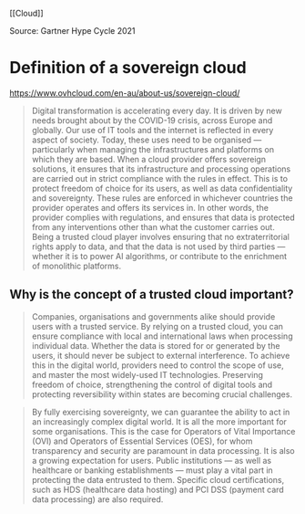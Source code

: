 [[Cloud]]

Source: Gartner Hype Cycle 2021

# Definition of a sovereign cloud
https://www.ovhcloud.com/en-au/about-us/sovereign-cloud/

> Digital transformation is accelerating every day. It is driven by new needs brought about by the COVID-19 crisis, across Europe and globally. Our use of IT tools and the internet is reflected in every aspect of society. Today, these uses need to be organised — particularly when managing the infrastructures and platforms on which they are based. When a cloud provider offers sovereign solutions, it ensures that its infrastructure and processing operations are carried out in strict compliance with the rules in effect. This is to protect freedom of choice for its users, as well as data confidentiality and sovereignty. These rules are enforced in whichever countries the provider operates and offers its services in. In other words, the provider complies with regulations, and ensures that data is protected from any interventions other than what the customer carries out. Being a trusted cloud player involves ensuring that no extraterritorial rights apply to data, and that the data is not used by third parties — whether it is to power AI algorithms, or contribute to the enrichment of monolithic platforms.

## Why is the concept of a trusted cloud important?
> Companies, organisations and governments alike should provide users with a trusted service. By relying on a trusted cloud, you can ensure compliance with local and international laws when processing individual data. Whether the data is stored for or generated by the users, it should never be subject to external interference. To achieve this in the digital world, providers need to control the scope of use, and master the most widely-used IT technologies. Preserving freedom of choice, strengthening the control of digital tools and protecting reversibility within states are becoming crucial challenges.

> By fully exercising sovereignty, we can guarantee the ability to act in an increasingly complex digital world. It is all the more important for some organisations. This is the case for Operators of Vital Importance (OVI) and Operators of Essential Services (OES), for whom transparency and security are paramount in data processing. It is also a growing expectation for users. Public institutions — as well as healthcare or banking establishments — must play a vital part in protecting the data entrusted to them. Specific cloud certifications, such as HDS (healthcare data hosting) and PCI DSS (payment card data processing) are also required.
